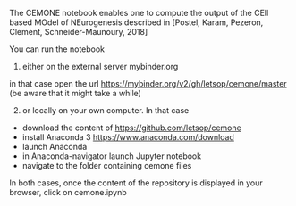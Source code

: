 The CEMONE notebook enables one to compute the output of the CEll based MOdel of NEurogenesis described in 
[Postel, Karam, Pezeron, Clement, Schneider-Maunoury, 2018]

You can run the notebook 
1) either on the external server mybinder.org 

in that case open the url https://mybinder.org/v2/gh/letsop/cemone/master    
(be aware that it might take a while) 

2) or locally on your own computer. 
In that case

- download the content of https://github.com/letsop/cemone
- install Anaconda 3 https://www.anaconda.com/download
- launch Anaconda 
- in Anaconda-navigator launch Jupyter notebook
- navigate to the folder containing cemone files


In both cases,  once the content of the repository is displayed in your browser, click on cemone.ipynb

